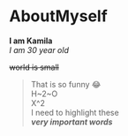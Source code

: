 # AboutMyself
**I am Kamila**  
*I am 30 year old*  

~~world is small~~  
  
> That is so funny 😂  
H~2~O  
X^2  
I need to highlight these   
***very important words***  


